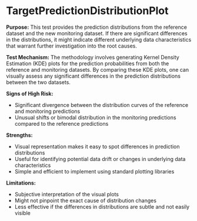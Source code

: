 # TargetPredictionDistributionPlot

**Purpose:**
This test provides the prediction distributions from the reference dataset and the new monitoring dataset. If there
are significant differences in the distributions, it might indicate different underlying data characteristics that
warrant further investigation into the root causes.

**Test Mechanism:**
The methodology involves generating Kernel Density Estimation (KDE) plots for the prediction probabilities from
both the reference and monitoring datasets. By comparing these KDE plots, one can visually assess any significant
differences in the prediction distributions between the two datasets.

**Signs of High Risk:**
- Significant divergence between the distribution curves of the reference and monitoring predictions
- Unusual shifts or bimodal distribution in the monitoring predictions compared to the reference predictions

**Strengths:**
- Visual representation makes it easy to spot differences in prediction distributions
- Useful for identifying potential data drift or changes in underlying data characteristics
- Simple and efficient to implement using standard plotting libraries

**Limitations:**
- Subjective interpretation of the visual plots
- Might not pinpoint the exact cause of distribution changes
- Less effective if the differences in distributions are subtle and not easily visible